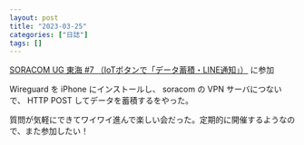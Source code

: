 ```yaml
---
layout: post
title: "2023-03-25"
categories: ["日誌"]
tags: []
---
```


[SORACOM UG 東海 #7 （IoTボタンで「データ蓄積・LINE通知」）](https://soracomug-tokyo.connpass.com/event/270274/) に参加

Wireguard を iPhone にインストールし、 soracom の VPN サーバにつないで、 HTTP POST してデータを蓄積するをやった。

質問が気軽にできてワイワイ進んで楽しい会だった。定期的に開催するようなので、また参加したい！

